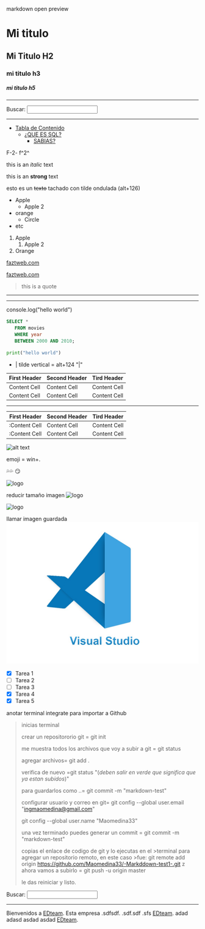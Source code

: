 markdown open preview
<!-- HEADINGS -->

# Mi titulo
## Mi Titulo H2
### mi titulo h3
##### mi titulo h5

---

<form>
    <label for="q">Buscar:</label>
    <input type="search" name="q" id="q">
</form>

---

- [Tabla de Contenido](#tabla-de-contenido)
  - [¿QUE ES SQL?](#que-es-sql)
      - [SABIAS?](#sabias)

<!-- indice -subindice, super indice  -->

F-2-  f^2^

<!-- italic -->

this is an *italic* text

<!-- strong -->
this is an **strong** text

<!-- strikethrough -->
esto es un  ~~texto~~ tachado con tilde ondulada (alt+126)

<!-- UL -->
* Apple
   * Apple 2
* orange
    * Circle
* etc

1. Apple
    1. Apple 2
2. Orange

[faztweb.com](http://www.faztweb.com)

[faztweb.com](http://www.faztweb.com "Custom title")

> this is a quote
---
___

console.log("hello world")

```SQL
SELECT * 
   FROM movies 
   WHERE year 
   BETWEEN 2000 AND 2010;
```

```python (Alt+96)
print("hello world")
```


- | tilde vertical = alt+124  "|"

| First Header  | Second Header | Tird Header   |         
| ------------- | ------------- | ------------- |
| Content Cell  | Content Cell  | Content Cell  |
| Content Cell  | Content Cell  | Content Cell  |

___

|First Header    | Second Header | Tird Header   |         
| -------------: | ------------- | ------------- |
| :Content Cell  | Content Cell  | Content Cell  |
| :Content Cell  | Content Cell  | Content Cell  |

![alt text](image.png)

emoji = win+.

💦💦
:smirk:

![logo](https://repository-images.githubusercontent.com/657248114/d3c7b91a-b285-4d1e-8429-5de1acc5f61e)

reducir tamaño imagen
<img src=https://repository-images.githubusercontent.com/657248114/d3c7b91a-b285-4d1e-8429-5de1acc5f61e alt="logo" width="300"/>

<img src=image-4.png alt="logo" width="220"/>

llamar imagen guardada
![ visual studio code logo](vscodelogo.png "vs code logo")

<!-- GITHUB MARKDOWN -->
* [X] Tarea 1
* [ ] Tarea 2
* [ ] Tarea 3
* [X] Tarea 4
* [X] Tarea 5

anotar terminal integrate para importar a Github

>inicias terminal
>
>crear un repositororio git = git init
>
>me muestra todos los archivos que voy a subir a git = git status
>
>agregar archivos= git add .
>
>verifica de nuevo =git status "(*deben salir en verde que significa que ya estan subidos*)"
>
>para guardarlos como ..= git commit -m "markdown-test"
>
>configurar usuario y correo en git= git config --global user.email "ingmaomedina@gmail.com"
>
>git config --global user.name "Maomedina33"
>
>una vez terminado puedes generar un commit =
>git commit -m "markdown-test"
>
>copias el enlace de codigo de git y lo ejecutas en el >terminal para agregar un repositorio remoto, en este caso >fue: git remote add origin https://github.com/Maomedina33/-Markddown-test1-.git
z
>ahora vamos a subirlo = git push -u origin master
>
>le das reiniciar y listo.

<form>
    <label for="q">Buscar:</label>
    <input type="search" name="q" id="q">
</form>

---


Bienvenidos a [EDteam]. Esta empresa .sdfsdf. .sdf.sdf .sfs [EDteam]. adad  adasd  asdad asdad [EDteam].

[EDteam]:https://ed.team 


